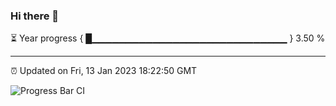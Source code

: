 ### Hi there 👋

⏳ Year progress { █▁▁▁▁▁▁▁▁▁▁▁▁▁▁▁▁▁▁▁▁▁▁▁▁▁▁▁▁▁ } 3.50 %

---

⏰ Updated on Fri, 13 Jan 2023 18:22:50 GMT

![Progress Bar CI](https://github.com/ZhaoGui/ZhaoGui/workflows/Progress%20Bar%20CI/badge.svg)
